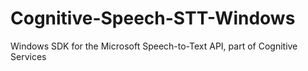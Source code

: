 # Cognitive-Speech-STT-Windows
Windows SDK for the Microsoft Speech-to-Text API, part of Cognitive Services
